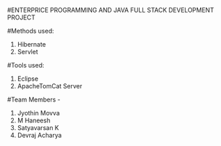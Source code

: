 #ENTERPRICE PROGRAMMING AND JAVA FULL STACK DEVELOPMENT PROJECT

#Methods used: 
1. Hibernate
2. Servlet

#Tools used: 
1. Eclipse
2. ApacheTomCat Server 

#Team Members - 
1. Jyothin Movva
2. M Haneesh
3. Satyavarsan K
4. Devraj Acharya
